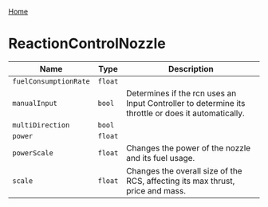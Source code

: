 [Home](https://wnp78.github.io/JunoXml/)

# ReactionControlNozzle


|Name|Type|Description|
|--|--|--|
|`fuelConsumptionRate`|`float`||
|`manualInput`|`bool`|Determines if the rcn uses an Input Controller to determine its throttle or does it automatically.|
|`multiDirection`|`bool`||
|`power`|`float`||
|`powerScale`|`float`|Changes the power of the nozzle and its fuel usage.|
|`scale`|`float`|Changes the overall size of the RCS, affecting its max thrust, price and mass.|


